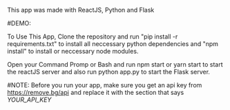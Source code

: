 This app was made with ReactJS, Python and Flask

#DEMO: 

To Use This App, Clone the repository and run "pip install -r requirements.txt" to install all neccessary python dependencies
and "npm install" to install or neccessary node modules.

Open your Command Promp or Bash and run npm start or yarn start to start the reactJS server and also run python app.py
to start the Flask server.

#NOTE: Before you run your app, make sure you get an api key from https://remove.bg/api and replace it with the section
that says *YOUR_API_KEY*
